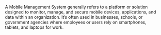 A Mobile Management System generally refers to a platform or solution designed to monitor, manage, and secure mobile devices, applications, and data within an organization. It’s often used in businesses, schools, or government agencies where employees or users rely on smartphones, tablets, and laptops for work.
